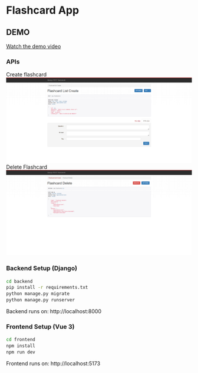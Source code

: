 # Flashcard App

## DEMO

[Watch the demo video](https://raw.githubusercontent.com/yugalkaushik/assignment-prodinit/blob/main/assets/demo.mp4)

### APIs
Create flashcard
![Screenshot](./assets/api-2.png)
Delete Flashcard
![Screenshot](./assets/api-1.png)

### Backend Setup (Django)

```bash
cd backend
pip install -r requirements.txt
python manage.py migrate
python manage.py runserver
```

Backend runs on: http://localhost:8000

### Frontend Setup (Vue 3)

```bash
cd frontend
npm install
npm run dev
```

Frontend runs on: http://localhost:5173
